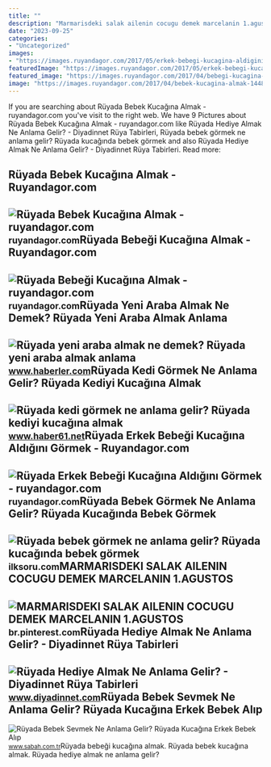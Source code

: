 ```yaml
---
title: ""
description: "Marmarisdeki salak ailenin cocugu demek marcelanin 1.agustos"
date: "2023-09-25"
categories:
- "Uncategorized"
images:
- "https://images.ruyandagor.com/2017/05/erkek-bebegi-kucagina-aldigini-gormek-2140.jpg"
featuredImage: "https://images.ruyandagor.com/2017/05/erkek-bebegi-kucagina-aldigini-gormek-2140.jpg"
featured_image: "https://images.ruyandagor.com/2017/04/bebegi-kucagina-almak-1911.jpg"
image: "https://images.ruyandagor.com/2017/04/bebek-kucagina-almak-1448.jpg"
---
```


If you are searching about Rüyada Bebek Kucağına Almak - ruyandagor.com you've visit to the right web. We have 9 Pictures about Rüyada Bebek Kucağına Almak - ruyandagor.com like Rüyada Hediye Almak Ne Anlama Gelir? - Diyadinnet Rüya Tabirleri, Rüyada bebek görmek ne anlama gelir? Rüyada kucağında bebek görmek and also Rüyada Hediye Almak Ne Anlama Gelir? - Diyadinnet Rüya Tabirleri. Read more:

Rüyada Bebek Kucağına Almak - Ruyandagor.com
--------------------------------------------

 ![Rüyada Bebek Kucağına Almak - ruyandagor.com](https://images.ruyandagor.com/2017/04/bebek-kucagina-almak-1448.jpg) <small>ruyandagor.com</small>Rüyada Bebeği Kucağına Almak - Ruyandagor.com
---------------------------------------------

 ![Rüyada Bebeği Kucağına Almak - ruyandagor.com](https://images.ruyandagor.com/2017/04/bebegi-kucagina-almak-1911.jpg) <small>ruyandagor.com</small>Rüyada Yeni Araba Almak Ne Demek? Rüyada Yeni Araba Almak Anlama
----------------------------------------------------------------

 ![Rüyada yeni araba almak ne demek? Rüyada yeni araba almak anlama](https://i.hbrcdn.com/haber/2020/12/09/ruyada-araba-almak-ne-demek-ruyada-yeni-araba-13789673_2817_amp.jpg) <small>www.haberler.com</small>Rüyada Kedi Görmek Ne Anlama Gelir? Rüyada Kediyi Kucağına Almak
----------------------------------------------------------------

 ![Rüyada kedi görmek ne anlama gelir? Rüyada kediyi kucağına almak](https://haber61net.teimg.com/crop/1280x720/haber61-net/images/haberler/2021/10/21/ruyada_kedi_gormek_ne_anlama_gelir_ruyada_kediyi_kucagina_almak_h436932_35a7f.webp) <small>www.haber61.net</small>Rüyada Erkek Bebeği Kucağına Aldığını Görmek - Ruyandagor.com
-------------------------------------------------------------

 ![Rüyada Erkek Bebeği Kucağına Aldığını Görmek - ruyandagor.com](https://images.ruyandagor.com/2017/05/erkek-bebegi-kucagina-aldigini-gormek-2140.jpg) <small>ruyandagor.com</small>Rüyada Bebek Görmek Ne Anlama Gelir? Rüyada Kucağında Bebek Görmek
------------------------------------------------------------------

 ![Rüyada bebek görmek ne anlama gelir? Rüyada kucağında bebek görmek](https://ilksoru.com/wp-content/uploads/ruyada-bebek-gormek-nedir-ruyada-bebegi-kucagina-almak-nedir-768x432.jpg) <small>ilksoru.com</small>MARMARISDEKI SALAK AILENIN COCUGU DEMEK MARCELANIN 1.AGUSTOS
------------------------------------------------------------

 ![MARMARISDEKI SALAK AILENIN COCUGU DEMEK MARCELANIN 1.AGUSTOS](https://i.pinimg.com/originals/31/e0/9f/31e09f4c9786592d51f7ac6985e56591.jpg) <small>br.pinterest.com</small>Rüyada Hediye Almak Ne Anlama Gelir? - Diyadinnet Rüya Tabirleri
----------------------------------------------------------------

 ![Rüyada Hediye Almak Ne Anlama Gelir? - Diyadinnet Rüya Tabirleri](https://www.diyadinnet.com/d/ruya/ruyada-hediye-almak-ne-anlama-gelir-10488.jpg) <small>www.diyadinnet.com</small>Rüyada Bebek Sevmek Ne Anlama Gelir? Rüyada Kucağına Erkek Bebek Alıp
---------------------------------------------------------------------

 ![Rüyada Bebek Sevmek Ne Anlama Gelir? Rüyada Kucağına Erkek Bebek Alıp](https://iasbh.tmgrup.com.tr/39613a/752/395/0/101/724/481?u=https://isbh.tmgrup.com.tr/sbh/2021/09/21/ruyada-erkek-bebek-sevmek-ne-anlama-gelir-ruyada-kucagina-erkek-bebek-alip-sevmek-ne-demek-1632221145508.jpg) <small>www.sabah.com.tr</small>Rüyada bebeği kucağına almak. Rüyada bebek kucağına almak. Rüyada hediye almak ne anlama gelir?
